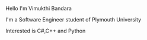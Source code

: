 Hello I'm Vimukthi Bandara

I'm a Software Engineer student of Plymouth University

Interested is C#,C++ and Python